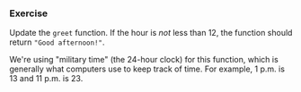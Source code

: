 ### Exercise

Update the `greet` function. If the hour is _not_ less than 12, the function should return `"Good afternoon!"`.

We're using "military time" (the 24-hour clock) for this function, which is generally what computers use to keep track of time. For example, 1 p.m. is 13 and 11 p.m. is 23.
